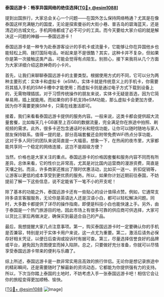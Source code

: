 **泰国远游卡：畅享异国网络的绝佳选择[[TG💪+ @esim1088](https://t.me/s/esim1088)]**

提到出国旅行，大家总会关心一个问题——在国外怎么保持网络畅通？尤其是在像泰国这样充满魅力的国度，无论是探索曼谷的大街小巷、普吉岛的碧海蓝天，还是清迈的古城文化，手机网络都成了必不可少的工具。而今天要给大家介绍的就是解决这一问题的神器——泰国远游卡！

泰国远游卡是一种专为赴泰游客设计的手机卡或流量卡，它能够让你在异国他乡也能轻松上网、拨打国际电话。听起来是不是很酷？其实，这种卡并不复杂，但如果你是第一次接触这类产品，可能会觉得有点陌生。别担心，接下来我将从几个方面为大家详细介绍这款神奇的小卡片。

首先，让我们来聊聊泰国远游卡的主要类型。根据使用方式的不同，它可以分为两种主要形式：实体卡和虚拟卡（eSIM）。实体卡就是传统意义上的手机卡，你需要将其插入手机的SIM卡槽中才能使用；而虚拟卡则是通过电子方式下载到设备上的，无需物理插拔。对于习惯传统操作的朋友来说，实体卡无疑是首选，因为它简单易用，插上就能用。而如果你的手机支持eSIM功能，那么虚拟卡会更加方便，因为你不需要更换SIM卡，只需在线激活即可。

接着，我们来看看泰国远游卡提供的服务内容。一般来说，这类卡都会提供超大流量套餐，比如每天几十GB甚至上百GB的数据流量，完全满足你在旅途中拍照、刷视频的需求。此外，很多卡还包含通话时长和短信功能，让你可以随时随地与家人朋友保持联系。值得一提的是，部分高端套餐还会附带免费WiFi热点分享功能，这对于多人同行的团队来说简直是一大福音。想象一下，在热闹的夜市里，大家都能共享同一个稳定的网络连接，这岂不是超级方便？

当然，价格也是大家关注的重点。泰国远游卡的价格因套餐和服务内容不同而有所差异。总体来看，它的性价比非常高，尤其是对比国内运营商的漫游资费，简直是天壤之别。而且，许多商家还推出了限时优惠活动，比如买一送一、折扣促销等，让游客以更低的成本享受到更优质的服务。所以，如果你计划近期前往泰国，不妨提前了解一下这些信息，说不定能省下一笔不小的开支呢！

除了基本的功能之外，泰国远游卡还有一些贴心的设计值得点赞。例如，它通常支持多语言客服服务，无论你是英语达人还是汉语小白，都可以轻松解决问题。同时，大多数卡都提供了详尽的操作指南，即便是科技小白也能快速上手。另外，由于泰国是一个热门旅游目的地，因此市场上有很多可靠的供应商可供选择，大家可以货比三家后再做决定，确保买到最适合自己的产品。

最后，我想提醒大家几点注意事项。第一，购买泰国远游卡时一定要确认你的手机是否兼容，特别是对于实体卡用户来说，这一点尤为重要。第二，激活后请务必保存好相关凭证，以便日后查询或投诉时有据可查。第三，尽量选择信誉良好的品牌或平台，避免因为贪图便宜而掉入陷阱。总之，只要做好充分准备，你就可以尽情享受泰国远游卡带来的便利与乐趣了。

综上所述，泰国远游卡是一款非常实用且高效的旅行伴侣。无论你是想记录旅途中的精彩瞬间，还是需要随时了解最新的资讯动态，它都能为你提供强有力的支持。所以，下次当你踏上泰国的土地时，不妨考虑入手一张泰国远游卡吧！相信它会让你的旅程变得更加顺畅、愉快。

[[TG💪+ @esim1088](https://t.me/s/esim1088) ![Image](https://i.postimg.cc/4NQfJmqS/Snipaste-2025-05-13-00-14-12.png)]